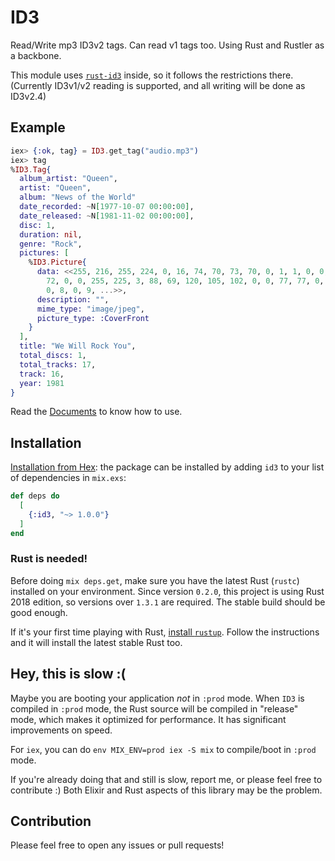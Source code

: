 # ID3

Read/Write mp3 ID3v2 tags. Can read v1 tags too. Using Rust and Rustler as a backbone.

This module uses [`rust-id3`](https://github.com/jameshurst/rust-id3/) inside, so it follows the restrictions there.
(Currently ID3v1/v2 reading is supported, and all writing will be done as ID3v2.4)

## Example

```elixir
iex> {:ok, tag} = ID3.get_tag("audio.mp3")
iex> tag
%ID3.Tag{
  album_artist: "Queen",
  artist: "Queen",
  album: "News of the World"
  date_recorded: ~N[1977-10-07 00:00:00],
  date_released: ~N[1981-11-02 00:00:00],
  disc: 1,
  duration: nil,
  genre: "Rock",
  pictures: [
    %ID3.Picture{
      data: <<255, 216, 255, 224, 0, 16, 74, 70, 73, 70, 0, 1, 1, 0, 0, 72, 0,
        72, 0, 0, 255, 225, 3, 88, 69, 120, 105, 102, 0, 0, 77, 77, 0, 42, 0, 0,
        0, 8, 0, 9, ...>>,
      description: "",
      mime_type: "image/jpeg",
      picture_type: :CoverFront
    }
  ],
  title: "We Will Rock You",
  total_discs: 1,
  total_tracks: 17,
  track: 16,
  year: 1981
}
```

Read the [Documents](https://hexdocs.pm/id3/ID3.html) to know how to use.

## Installation

[Installation from Hex](https://hex.pm/packages/id3):
the package can be installed by adding `id3` to your list of dependencies in `mix.exs`:

```elixir
def deps do
  [
    {:id3, "~> 1.0.0"}
  ]
end
```

### Rust is needed!

Before doing `mix deps.get`, make sure you have the latest Rust (`rustc`) installed on your environment.
Since version `0.2.0`, this project is using Rust 2018 edition, so versions over `1.3.1` are required.
The stable build should be good enough.

If it's your first time playing with Rust, [install `rustup`](https://www.rust-lang.org/tools/install). Follow the instructions and it will install the latest stable Rust too.

## Hey, this is slow :(

Maybe you are booting your application *not* in `:prod` mode.
When `ID3` is compiled in `:prod` mode, the Rust source will be compiled in "release" mode, which makes it optimized for performance. It has significant improvements on speed.

For `iex`, you can do `env MIX_ENV=prod iex -S mix` to compile/boot in `:prod` mode.

If you're already doing that and still is slow, report me, or please feel free to contribute :)
Both Elixir and Rust aspects of this library may be the problem.

## Contribution
Please feel free to open any issues or pull requests!
